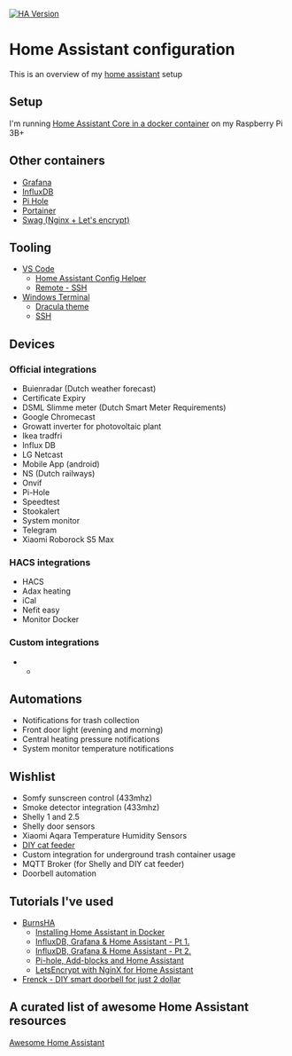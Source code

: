 [![HA Version](https://img.shields.io/badge/Running%20Home%20Assistant-0.116.4%20-darkblue)](https://github.com/home-assistant/core/releases/tag/0.116.4)

# Home Assistant configuration

This is an overview of my [home assistant](https://www.home-assistant.io/) setup

## Setup
I'm running [Home Assistant Core in a docker container](https://hub.docker.com/r/homeassistant/raspberrypi3-homeassistant) on my Raspberry Pi 3B+

## Other containers
* [Grafana](https://hub.docker.com/r/grafana/grafana)
* [InfluxDB](https://hub.docker.com/_/influxdb)
* [Pi Hole](https://hub.docker.com/r/pihole/pihole)
* [Portainer](https://hub.docker.com/r/portainer/portainer-ce)
* [Swag (Nginx + Let's encrypt)](https://hub.docker.com/r/linuxserver/swag)

## Tooling
* [VS Code](https://code.visualstudio.com/download)
  * [Home Assistant Config Helper](https://github.com/keesschollaart81/vscode-home-assistant)
  * [Remote - SSH](https://github.com/Microsoft/vscode-remote-release)
* [Windows Terminal](https://github.com/microsoft/terminal)
  * [Dracula theme](https://draculatheme.com/windows-terminal)
  * [SSH](https://docs.microsoft.com/en-us/windows/terminal/tutorials/ssh)

## Devices

### Official integrations
* Buienradar (Dutch weather forecast)
* Certificate Expiry
* DSML Slimme meter (Dutch Smart Meter Requirements)
* Google Chromecast
* Growatt inverter for photovoltaic plant
* Ikea tradfri
* Influx DB
* LG Netcast
* Mobile App (android)
* NS (Dutch railways)
* Onvif
* Pi-Hole
* Speedtest
* Stookalert
* System monitor
* Telegram
* Xiaomi Roborock S5 Max
  
### HACS integrations
* HACS
* Adax heating
* iCal
* Nefit easy
* Monitor Docker

### Custom integrations
* -

## Automations
* Notifications for trash collection
* Front door light (evening and morning)
* Central heating pressure notifications
* System monitor temperature notifications

## Wishlist
* Somfy sunscreen control (433mhz)
* Smoke detector integration (433mhz)
* Shelly 1 and 2.5
* Shelly door sensors
* Xiaomi Aqara Temperature Humidity Sensors
* [DIY cat feeder](https://github.com/AdeZwart/RPi-HomeAutomation)
* Custom integration for underground trash container usage
* MQTT Broker (for Shelly and DIY cat feeder)
* Doorbell automation 

## Tutorials I've used
* [BurnsHA](https://www.youtube.com/c/BurnsHA)
  * [Installing Home Assistant in Docker](https://youtu.be/bG6g2btJbNk)
  * [InfluxDB, Grafana & Home Assistant - Pt 1.](https://youtu.be/lveSI3hPHE8)
  * [InfluxDB, Grafana & Home Assistant - Pt 2.](https://youtu.be/rMaU69am_cg)
  * [Pi-hole, Add-blocks and Home Assistant](https://youtu.be/yMbpxB39X1Y)
  * [LetsEncrypt with NginX for Home Assistant](https://youtu.be/oN1qPl3Yve8)
* [Frenck - DIY smart doorbell for just 2 dollar](https://frenck.dev/diy-smart-doorbell-for-just-2-dollar/)

## A curated list of awesome Home Assistant resources
[Awesome Home Assistant](https://www.awesome-ha.com/)